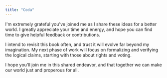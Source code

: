 ```yaml
---
title: "Coda"
---
```


I'm extremely grateful you've joined me as I share these ideas for a better world. I greatly appreciate your time and energy, and hope you can find time to give helpful feedback or contributions.

I intend to revisit this book often, and trust it will evolve far beyond my imagination. My next phase of work will focus on formalizing and verifying the logical claims, starting with those about rights and voting.

I hope you'll join me in this shared endeavor, and that together we can make our world just and properous for all.

